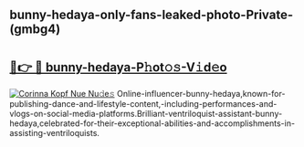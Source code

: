 ## bunny-hedaya-only-fans​-leaked-photo​-Private-(gmbg4)


# <h2><a href="https://mediaupload.pro?title=bunny-hedaya&ref=git">🔗👉 🔴 bunny-hedaya-P𝚑ot𝚘𝚜-V𝚒d𝚎o</a></h2>

[![Corinna Kopf Nue Nu𝚍e𝚜](https://i.imgur.com/0qMVB7G.gif)](https://mediaupload.pro?title=bunny-hedaya&ref=git)
Online-influencer-bunny-hedaya,known-for-publishing-dance-and-lifestyle-content,-including-performances-and-vlogs-on-social-media-platforms.Brilliant-ventriloquist-assistant-bunny-hedaya,celebrated-for-their-exceptional-abilities-and-accomplishments-in-assisting-ventriloquists.  